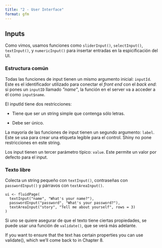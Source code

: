 ```yaml
---
title: "2 - User Interface"
format: gfm
---
```


## Inputs

Como vimos, usamos funciones como `sliderInput()`, `selectInput()`, `textInput()`, y `numericInput()` para insertar entradas en la espicificación del UI.

### Estructura común

Todas las funciones de input tienen un mismo argumento inicial: `inputId`. Este es el identificador utilizado para conectar el _front end_ con el _back end_: si pones un `inputID` llamado _"name"_, la función en el server va a acceder a él como `input$name`.

El inputId tiene dos restricciones:

- Tiene que ser un string simple que contenga sólo letras.

- Debe ser único.

La mayoría de las funciones de input tienen un segundo argumento: `label`. Este se usa para crear una etiqueta legible para el control. Shiny no pone restricciones en este string. 

Los input tienen un tercer parámetro típico: `value`. Este permite un valor por defecto para el input.

### Texto libre

Colecta un string pequeño con `textInput()`, contraseñas con `passwordInput()` y párravos con `textAreaInput()`.

```{r results='hide', eval=FALSE, warning=FALSE, message=FALSE}
ui <- fluidPage(
  textInput("name", "What's your name?"),
  passwordInput("password", "What's your password?"),
  textAreaInput("story", "Tell me about yourself", rows = 3)
)
```

Si uno se quiere asegurar de que el texto tiene ciertas propiedades, se puede usar una función de `validate()`, que se verá más adelante.

If you want to ensure that the text has certain properties you can use validate(), which we’ll come back to in Chapter 8.
